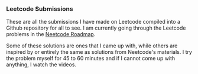 ### Leetcode Submissions

These are all the submissions I have made on Leetcode compiled into a Github repository for all to see. I am currently going through the Leetcode problems in the [Neetcode Roadmap](https://neetcode.io/roadmap).

Some of these solutions are ones that I came up with, while others are inspired by or entirely the same as solutions from Neetcode's materials. I try the problem myself for 45 to 60 minutes and if I cannot come up with anything, I watch the videos.